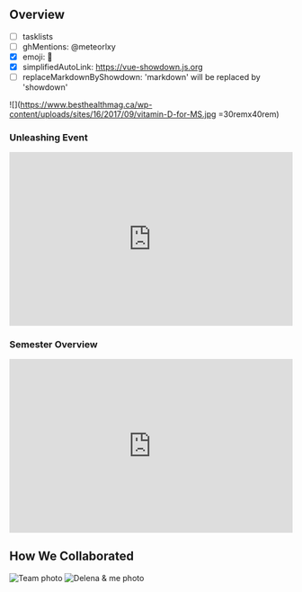 ## Overview  

- [ ] tasklists
- [ ] ghMentions: @meteorlxy
- [x] emoji: :tada:
- [x] simplifiedAutoLink: https://vue-showdown.js.org
- [ ] replaceMarkdownByShowdown: 'markdown' will be replaced by 'showdown'

![](https://www.besthealthmag.ca/wp-content/uploads/sites/16/2017/09/vitamin-D-for-MS.jpg =30remx40rem)




### Unleashing Event
<div class="videoWrapper" style="position:relative;padding-bottom:56.25%;padding-top: 25px;height:0;">
  <iframe style="position: absolute;top: 0;left: 0;width: 100%;height: 100%;"
    width="100%" src="https://www.youtube.com/embed/q4oIvHtUZX8" frameborder="0" allow="autoplay; encrypted-media" allowfullscreen></iframe>
</div>

### Semester Overview
<div class="videoWrapper" style="position:relative;padding-bottom:56.25%;padding-top: 25px;height:0;">
  <iframe style="position: absolute;top: 0;left: 0;width: 100%;height: 100%;"
    width="100%" src="https://www.youtube.com/embed/t3_UtI6c90w" frameborder="0" allow="autoplay; encrypted-media" allowfullscreen></iframe>
</div>

## How We Collaborated
![Team photo](/img/work/enron-raptors/team.jpeg)
![Delena & me photo](/img/work/enron-raptors/Delena&me.jpeg)
